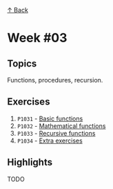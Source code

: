[↑ Back](../README.md)

# Week #03

## Topics

Functions, procedures, recursion.

## Exercises

1. `P1031` - [Basic functions](./P1031/README.md)
1. `P1032` - [Mathematical functions](./P1032/README.md)
1. `P1033` - [Recursive functions](./P1033/README.md)
1. `P1034` - [Extra exercises](./P1034/README.md) 

## Highlights

TODO

